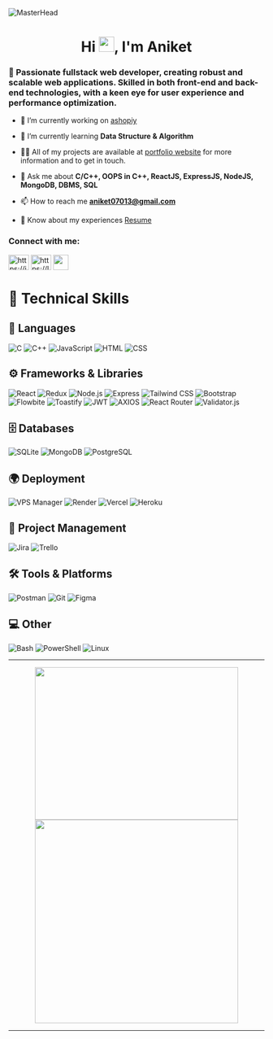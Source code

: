 ![MasterHead](https://mir-s3-cdn-cf.behance.net/project_modules/max_1200/79731568097599.5b50bca477735.jpg)

<h1 align="center">Hi <img src="https://raw.githubusercontent.com/MartinHeinz/MartinHeinz/master/wave.gif" width="30px">, I'm Aniket</h1>
<!-- <h3 align="center">A passionate Software Development Engineer from India</h3> -->

 **<h3 align="left">🚀 Passionate fullstack web developer, creating robust and scalable web applications. Skilled in both front-end and back-end technologies, with a keen eye for user experience and performance optimization.</h3>**



- 🔭 I’m currently working on [ashopiy](https://www.ashopiy.com/)

- 🌱 I’m currently learning **Data Structure & Algorithm**

- 👨‍💻 All of my projects are available at [portfolio website](https://aniket-8719.github.io/myportfolio/) for more information and to get in touch.

- 💬 Ask me about **C/C++, OOPS in C++, ReactJS, ExpressJS, NodeJS, MongoDB, DBMS, SQL**

- 📫 How to reach me **aniket07013@gmail.com**

- 📄 Know about my experiences [Resume](https://drive.google.com/file/d/1Wzlg7vmEg1Ym9CXUTkQrz68OKLaJVrmb/view?usp=sharing)

<h3 align="left">Connect with me:</h3>
<p align="left">
<a href="https://www.linkedin.com/in/aniket-savita-bb295a230/" target="blank"><img align="center" src="https://raw.githubusercontent.com/rahuldkjain/github-profile-readme-generator/master/src/images/icons/Social/linked-in-alt.svg" alt="https://in.linkedin.com/in/aniket-savita-bb295a230" height="30" width="40" /></a>
<a href="https://leetcode.com/u/Aniket07013/" target="blank"><img align="center" src="https://raw.githubusercontent.com/rahuldkjain/github-profile-readme-generator/master/src/images/icons/Social/leet-code.svg" alt="https://leetcode.com/u/aniket07013/" height="30" width="40" /></a>
<a href="mailto:aniket07013@gmail.com" target="_blank"><img align="center" src="https://static.vecteezy.com/system/resources/previews/020/964/377/non_2x/gmail-mail-icon-for-web-design-free-png.png" width = 30  align="center"/></a>
</p>

# 🚀 Technical Skills

## 📜 Languages
![C](https://img.shields.io/badge/C-A8B9CC?style=for-the-badge&logo=c&logoColor=white)
![C++](https://img.shields.io/badge/C%2B%2B-00599C?style=for-the-badge&logo=c%2B%2B&logoColor=white)
![JavaScript](https://img.shields.io/badge/JavaScript-F7DF1E?style=for-the-badge&logo=javascript&logoColor=black)
![HTML](https://img.shields.io/badge/HTML-E34F26?style=for-the-badge&logo=html5&logoColor=white)
![CSS](https://img.shields.io/badge/CSS-1572B6?style=for-the-badge&logo=css3&logoColor=white)

## ⚙️ Frameworks & Libraries
![React](https://img.shields.io/badge/React-61DAFB?style=for-the-badge&logo=react&logoColor=black)
![Redux](https://img.shields.io/badge/Redux-764ABC?style=for-the-badge&logo=redux&logoColor=white)
![Node.js](https://img.shields.io/badge/Node.js-43853D?style=for-the-badge&logo=node.js&logoColor=white)
![Express](https://img.shields.io/badge/Express-000000?style=for-the-badge&logo=express&logoColor=white)
![Tailwind CSS](https://img.shields.io/badge/Tailwind%20CSS-38B2AC?style=for-the-badge&logo=tailwind-css&logoColor=white)
![Bootstrap](https://img.shields.io/badge/Bootstrap-7952B3?style=for-the-badge&logo=bootstrap&logoColor=white)
![Flowbite](https://img.shields.io/badge/Flowbite-38B2AC?style=for-the-badge)
![Toastify](https://img.shields.io/badge/Toastify-FF5733?style=for-the-badge) 
![JWT](https://img.shields.io/badge/JWT-000000?style=for-the-badge&logo=jsonwebtokens&logoColor=white) 
![AXIOS](https://img.shields.io/badge/Axios-5A29E4?style=for-the-badge) 
![React Router](https://img.shields.io/badge/React_Router-CA4245?style=for-the-badge&logo=reactrouter&logoColor=white) 
![Validator.js](https://img.shields.io/badge/Validator.js-00CC99?style=for-the-badge) 

## 🗄️ Databases
![SQLite](https://img.shields.io/badge/SQLite-003B57?style=for-the-badge&logo=sqlite&logoColor=white)
![MongoDB](https://img.shields.io/badge/MongoDB-47A248?style=for-the-badge&logo=mongodb&logoColor=white)
![PostgreSQL](https://img.shields.io/badge/PostgreSQL-4169E1?style=for-the-badge&logo=postgresql&logoColor=white)

## 🌍 Deployment  
![VPS Manager](https://img.shields.io/badge/VPS_Manager-FF5733?style=for-the-badge) 
![Render](https://img.shields.io/badge/Render-0468D7?style=for-the-badge) 
![Vercel](https://img.shields.io/badge/Vercel-000000?style=for-the-badge&logo=vercel&logoColor=white) 
![Heroku](https://img.shields.io/badge/Heroku-430098?style=for-the-badge&logo=heroku&logoColor=white)  

## 📌 Project Management  
![Jira](https://img.shields.io/badge/Jira-0052CC?style=for-the-badge&logo=jira&logoColor=white) 
![Trello](https://img.shields.io/badge/Trello-0079BF?style=for-the-badge&logo=trello&logoColor=white)  

## 🛠️ Tools & Platforms
![Postman](https://img.shields.io/badge/Postman-FF6C37?style=for-the-badge&logo=postman&logoColor=white)
![Git](https://img.shields.io/badge/Git-F05032?style=for-the-badge&logo=git&logoColor=white)
![Figma](https://img.shields.io/badge/Figma-F24E1E?style=for-the-badge&logo=figma&logoColor=white)

## 💻 Other
![Bash](https://img.shields.io/badge/Bash-4EAA25?style=for-the-badge&logo=gnu-bash&logoColor=white)
![PowerShell](https://img.shields.io/badge/PowerShell-5391FE?style=for-the-badge&logo=powershell&logoColor=white)
![Linux](https://img.shields.io/badge/Linux-FCC624?style=for-the-badge&logo=linux&logoColor=black)


---

<p align="center">
  <img src="https://github-readme-stats.vercel.app/api/top-langs?username=aniket-8719&show_icons=true&theme=dark" width="400" height="300" align="center">
  <img src="https://github-readme-streak-stats.herokuapp.com?user=aniket-8719&theme=dark&hide_border=true" width="400" align="center">
</p>

---

